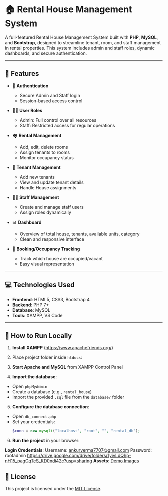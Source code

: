 # 🏠 Rental House Management System

A full-featured Rental House Management System built with **PHP**, **MySQL**, and **Bootstrap**, designed to streamline tenant, room, and staff management in rental properties. This system includes admin and staff roles, dynamic dashboards, and secure authentication.

---

## 🔧 Features

- 🔐 **Authentication**
  - Secure Admin and Staff login
  - Session-based access control

- 🧑‍💼 **User Roles**
  - Admin: Full control over all resources
  - Staff: Restricted access for regular operations

- 🏘️ **Rental Management**
  - Add, edit, delete rooms
  - Assign tenants to rooms
  - Monitor occupancy status

- 👥 **Tenant Management**
  - Add new tenants
  - View and update tenant details
  - Handle House assignments

- 🧑‍💻 **Staff Management**
  - Create and manage staff users
  - Assign roles dynamically

- 📊 **Dashboard**
  - Overview of total house, tenants, available units, category
  - Clean and responsive interface

- 📅 **Booking/Occupancy Tracking**
  - Track which house are occupied/vacant
  - Easy visual representation

---

## 💻 Technologies Used

- **Frontend**: HTML5, CSS3, Bootstrap 4
- **Backend**: PHP 7+
- **Database**: MySQL
- **Tools**: XAMPP, VS Code

---

## 🚀 How to Run Locally

1. **Install XAMPP** (https://www.apachefriends.org/)
2. Place project folder inside `htdocs`:


3. **Start Apache and MySQL** from XAMPP Control Panel

4. **Import the database**:
- Open `phpMyAdmin`
- Create a database (e.g., `rental_house`)
- Import the provided `.sql` file from the `database/` folder

5. **Configure the database connection**:
- Open `db_connect.php`
- Set your credentials:
  ```php
  $conn = new mysqli("localhost", "root", "", "rental_db");
  ```

6. **Run the project** in your browser:

**Login Credentials**:
Username: ankurverma7707@gmail.com
Password: rootadmin
https://drive.google.com/drive/folders/1yivLdQhp-nH15_pagCqTcS_KD0ndi42c?usp=sharing
**Assets**:
[Demo Images](https://drive.google.com/drive/folders/1yivLdQhp-nH15_pagCqTcS_KD0ndi42c?usp=sharing)

## 📜 License

This project is licensed under the [MIT License](LICENSE).
